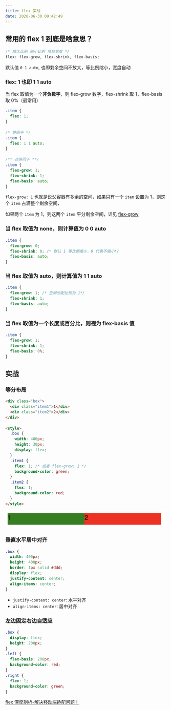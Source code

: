 ```yaml
---
title: flex 实战
date: 2020-06-30 09:42:49
---
```


## 常用的 flex 1 到底是啥意思？

```css
/* 放大比例 缩小比例 项目宽度 */
flex: flex-grow, flex-shrink, flex-basis;
```

默认值 `0 1 auto`, 也即剩余空间不放大，等比例缩小，宽度自动

### flex: 1 也即 1 1 auto

当 flex 取值为一个**非负数字**，则 flex-grow 数字，flex-shrink 取 1，flex-basis 取 0%（最常用）

```css
.item {
  flex: 1;
}

/* 等同于 */
.item {
  flex: 1 1 auto;
}

/** 也等同于 **/
.item {
  flex-grow: 1;
  flex-shrink: 1;
  flex-basis: auto;
}
```

`flex-grow: 1` 也就是说父容器有多余的空间，如果只有一个 `item` 设置为 1，则这个 `item` 占满整个剩余空间，

如果两个 `item` 为 1，则这两个 `item` 平分剩余空间，详见 [flex-grow](./flex.md#flex-grow-剩余空间放大比例)

### 当 flex 取值为 none，则计算值为 0 0 auto

```css {3}
.item {
  flex-grow: 0;
  flex-shrink: 0; /* 默认 1 等比例缩小，0 代表不缩小*/
  flex-basis: auto;
}
```

### 当 flex 取值为 auto，则计算值为 1 1 auto

```css {2}
.item {
  flex-grow: 1; /* 空间分配比例为 1*/
  flex-shrink: 1;
  flex-basis: auto;
}
```

### 当 flex 取值为一个长度或百分比，则视为 flex-basis 值

```css
.item {
  flex-grow: 1;
  flex-shrink: 1;
  flex-basis: 0%;
}
```

## 实战

### 等分布局

```html {10,13,17}
<div class="box">
  <div class="item1">1</div>
  <div class="item2">2</div>
</div>

<style>
  .box {
    width: 400px;
    height: 30px;
    display: flex;
  }
  .item1 {
    flex: 1; /* 或者 flex-grow: 1 */
    background-color: green;
  }
  .item2 {
    flex: 1;
    background-color: red;
  }
</style>
```

![](../../assets/css/flex/flex-demo1.png)

### 垂直水平居中对齐

```css
.box {
  width: 400px;
  height: 400px;
  border: 1px solid #ddd;
  display: flex;
  justify-content: center;
  align-items: center;
}
```

- `justify-content: center`: 水平对齐
- `align-items: center`: 居中对齐

### 左边固定右边自适应

```css
.box {
  display: flex;
  height: 200px;
}
.left {
  flex-basis: 200px;
  background-color: red;
}
.right {
  flex: 1;
  background-color: green;
}
```

[flex 深度剖析-解决移动端适配问题！](https://juejin.im/post/5e72eca86fb9a07cd80f410f)
